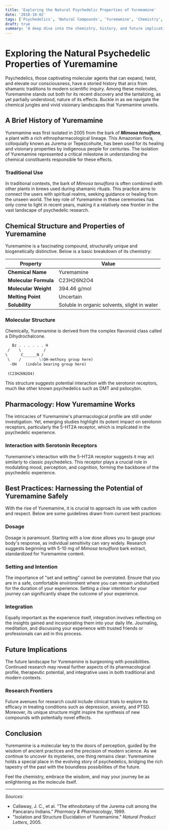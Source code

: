 ```yaml
---
title: 'Exploring the Natural Psychedelic Properties of Yuremamine'
date: '2018-10-02'
tags: ['Psychedelics', 'Natural Compounds', 'Yuremamine', 'Chemistry',  'Pharmacology', 'Historical Use']
draft: true
summary: 'A deep dive into the chemistry, history, and future implications of Yuremamine, a unique and potent natural psychedelic.'
---
```


# Exploring the Natural Psychedelic Properties of Yuremamine

Psychedelics, those captivating molecular agents that can expand, twist, and elevate our consciousness, have a storied history that arcs from shamanic traditions to modern scientific inquiry. Among these molecules, Yuremamine stands out both for its recent discovery and the tantalizing, as yet partially understood, nature of its effects. Buckle in as we navigate the chemical jungles and vivid visionary landscapes that Yuremamine unveils.

## A Brief History of Yuremamine

Yuremamine was first isolated in 2005 from the bark of _**Mimosa tenuiflora**_, a plant with a rich ethnopharmacological lineage. This Amazonian flora, colloquially known as Jurema or Tepezcohuite, has been used for its healing and visionary properties by indigenous people for centuries. The isolation of Yuremamine represented a critical milestone in understanding the chemical constituents responsible for these effects.

### Traditional Use

In traditional contexts, the bark of _Mimosa tenuiflora_ is often combined with other plants in brews used during shamanic rituals. This practice aims to connect the users with spiritual realms, seeking guidance or healing from the unseen world. The key role of Yuremamine in these ceremonies has only come to light in recent years, making it a relatively new frontier in the vast landscape of psychedelic research.

## Chemical Structure and Properties of Yuremamine

Yuremamine is a fascinating compound, structurally unique and biogenetically distinctive. Below is a basic breakdown of its chemistry:

| Property                | Value                                           |
|-------------------------|-------------------------------------------------|
| **Chemical Name**       | Yuremamine                                      |
| **Molecular Formula**   | C23H26N2O4                                      |
| **Molecular Weight**    | 394.46 g/mol                                    |
| **Melting Point**       | Uncertain                                       |
| **Solubility**          | Soluble in organic solvents, slight in water    |

### Molecular Structure

Chemically, Yuremamine is derived from the complex flavonoid class called a Dihydrochalcone.

```markdown
   Bz . . . . . . H
 /    \          /
\      C______N /
 \    /        \(OH-methoxy group here)
  -OH    (indole bearing group here)
  
 (C23H26N2O4)
```

This structure suggests potential interaction with the serotonin receptors, much like other known psychedelics such as DMT and psilocybin.

## Pharmacology: How Yuremamine Works

The intricacies of Yuremamine's pharmacological profile are still under investigation. Yet, emerging studies highlight its potent impact on serotonin receptors, particularly the 5-HT2A receptor, which is implicated in the psychedelic experience.

### Interaction with Serotonin Receptors

Yuremamine's interaction with the 5-HT2A receptor suggests it may act similarly to classic psychedelics. This receptor plays a crucial role in modulating mood, perception, and cognition, forming the backbone of the psychedelic experience.

## Best Practices: Harnessing the Potential of Yuremamine Safely

With the rise of Yuremamine, it is crucial to approach its use with caution and respect. Below are some guidelines drawn from current best practices:

### Dosage

Dosage is paramount. Starting with a low dose allows you to gauge your body's response, as individual sensitivity can vary widely. Research suggests beginning with 5-10 mg of _Mimosa tenuiflora_ bark extract, standardized for Yuremamine content.

### Setting and Intention

The importance of "set and setting" cannot be overstated. Ensure that you are in a safe, comfortable environment where you can remain undisturbed for the duration of your experience. Setting a clear intention for your journey can significantly shape the outcome of your experience.

### Integration

Equally important as the experience itself, integration involves reflecting on the insights gained and incorporating them into your daily life. Journaling, meditation, and discussing your experience with trusted friends or professionals can aid in this process.

## Future Implications

The future landscape for Yuremamine is burgeoning with possibilities. Continued research may reveal further aspects of its pharmacological profile, therapeutic potential, and integrative uses in both traditional and modern contexts.

### Research Frontiers

Future avenues for research could include clinical trials to explore its efficacy in treating conditions such as depression, anxiety, and PTSD. Moreover, its unique structure might inspire the synthesis of new compounds with potentially novel effects.

## Conclusion

Yuremamine is a molecular key to the doors of perception, guided by the wisdom of ancient practices and the precision of modern science. As we continue to uncover its mysteries, one thing remains clear: Yuremamine holds a special place in the evolving story of psychedelics, bridging the rich tapestry of the past with the boundless possibilities of the future.

Feel the chemistry, embrace the wisdom, and may your journey be as enlightening as the molecule itself.

---

_Sources:_

- Callaway, J. C., et al. "The ethnobotany of the Jurema cult among the Pancararu Indians." _Pharmacy & Pharmacology_, 1999.
- "Isolation and Structure Elucidation of Yuremamine." _Natural Product Letters_, 2005.